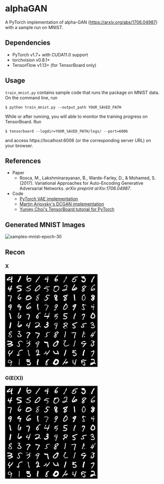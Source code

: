 # alphaGAN

A PyTorch implementation of alpha-GAN (https://arxiv.org/abs/1706.04987) with a sample run on MNIST.

## Dependencies

- PyTorch v1.7+ with CUDA11.0 support
- torchvision v0.8.1+
- TensorFlow v1.13+ (for TensorBoard only)

## Usage

`train_mnist.py` contains sample code that runs the package on MNIST data. On the command line, run 
```
$ python train_mnist.py --output_path YOUR_SAVED_PATH
```

While or after running, you will able to monitor the training progress on TensorBoard. Run
```
$ tensorboard --logdir=YOUR_SAVED_PATH/logs/ --port=6006
```
and access https://localhost:6006 (or the corresponding server URL) on your browser.

## References

* Paper
  - Rosca, M., Lakshminarayanan, B., Warde-Farley, D., & Mohamed, S. (2017). Variational Approaches for Auto-Encoding Generative Adversarial Networks. _arXiv preprint arXiv:1706.04987_.
* Code
  - [PyTorch VAE implementation](https://github.com/pytorch/examples/blob/master/vae/main.py)
  - [Martin Arjovsky's DCGAN implementation](https://github.com/martinarjovsky/WassersteinGAN/blob/master/models/dcgan.py)
  - [Yunjey Choi's TensorBoard tutorial for PyTorch](https://github.com/yunjey/pytorch-tutorial/blob/master/tutorials/04-utils/tensorboard/main.py)
  
## Generated MNIST Images
![samples-mnist-epoch-30](https://github.com/makise17/alphaGAN/blob/master/samples.png)

## Recon
### X
![samples-mnist-epoch-30](https://github.com/makise17/alphaGAN/blob/master/real.png)
### G(E(X))
![samples-mnist-epoch-30](https://github.com/makise17/alphaGAN/blob/master/rec.png)

